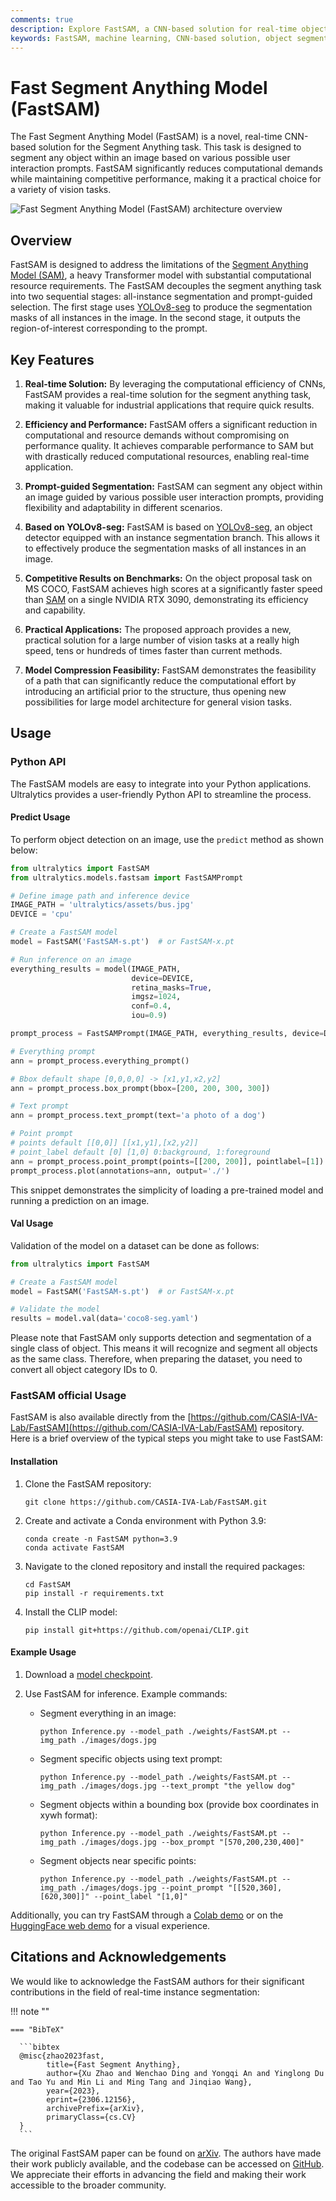 ```yaml
---
comments: true
description: Explore FastSAM, a CNN-based solution for real-time object segmentation in images. Enhanced user interaction, computational efficiency and adaptable across vision tasks.
keywords: FastSAM, machine learning, CNN-based solution, object segmentation, real-time solution, Ultralytics, vision tasks, image processing, industrial applications, user interaction
---
```


# Fast Segment Anything Model (FastSAM)

The Fast Segment Anything Model (FastSAM) is a novel, real-time CNN-based solution for the Segment Anything task. This task is designed to segment any object within an image based on various possible user interaction prompts. FastSAM significantly reduces computational demands while maintaining competitive performance, making it a practical choice for a variety of vision tasks.

![Fast Segment Anything Model (FastSAM) architecture overview](https://user-images.githubusercontent.com/26833433/248551984-d98f0f6d-7535-45d0-b380-2e1440b52ad7.jpg)

## Overview

FastSAM is designed to address the limitations of the [Segment Anything Model (SAM)](sam.md), a heavy Transformer model with substantial computational resource requirements. The FastSAM decouples the segment anything task into two sequential stages: all-instance segmentation and prompt-guided selection. The first stage uses [YOLOv8-seg](../tasks/segment.md) to produce the segmentation masks of all instances in the image. In the second stage, it outputs the region-of-interest corresponding to the prompt.

## Key Features

1. **Real-time Solution:** By leveraging the computational efficiency of CNNs, FastSAM provides a real-time solution for the segment anything task, making it valuable for industrial applications that require quick results.

2. **Efficiency and Performance:** FastSAM offers a significant reduction in computational and resource demands without compromising on performance quality. It achieves comparable performance to SAM but with drastically reduced computational resources, enabling real-time application.

3. **Prompt-guided Segmentation:** FastSAM can segment any object within an image guided by various possible user interaction prompts, providing flexibility and adaptability in different scenarios.

4. **Based on YOLOv8-seg:** FastSAM is based on [YOLOv8-seg](../tasks/segment.md), an object detector equipped with an instance segmentation branch. This allows it to effectively produce the segmentation masks of all instances in an image.

5. **Competitive Results on Benchmarks:** On the object proposal task on MS COCO, FastSAM achieves high scores at a significantly faster speed than [SAM](sam.md) on a single NVIDIA RTX 3090, demonstrating its efficiency and capability.

6. **Practical Applications:** The proposed approach provides a new, practical solution for a large number of vision tasks at a really high speed, tens or hundreds of times faster than current methods.

7. **Model Compression Feasibility:** FastSAM demonstrates the feasibility of a path that can significantly reduce the computational effort by introducing an artificial prior to the structure, thus opening new possibilities for large model architecture for general vision tasks.

## Usage

### Python API

The FastSAM models are easy to integrate into your Python applications. Ultralytics provides a user-friendly Python API to streamline the process.

#### Predict Usage

To perform object detection on an image, use the `predict` method as shown below:

```python
from ultralytics import FastSAM
from ultralytics.models.fastsam import FastSAMPrompt

# Define image path and inference device
IMAGE_PATH = 'ultralytics/assets/bus.jpg'
DEVICE = 'cpu'

# Create a FastSAM model
model = FastSAM('FastSAM-s.pt')  # or FastSAM-x.pt

# Run inference on an image
everything_results = model(IMAGE_PATH,
                           device=DEVICE,
                           retina_masks=True,
                           imgsz=1024,
                           conf=0.4,
                           iou=0.9)

prompt_process = FastSAMPrompt(IMAGE_PATH, everything_results, device=DEVICE)

# Everything prompt
ann = prompt_process.everything_prompt()

# Bbox default shape [0,0,0,0] -> [x1,y1,x2,y2]
ann = prompt_process.box_prompt(bbox=[200, 200, 300, 300])

# Text prompt
ann = prompt_process.text_prompt(text='a photo of a dog')

# Point prompt
# points default [[0,0]] [[x1,y1],[x2,y2]]
# point_label default [0] [1,0] 0:background, 1:foreground
ann = prompt_process.point_prompt(points=[[200, 200]], pointlabel=[1])
prompt_process.plot(annotations=ann, output='./')
```

This snippet demonstrates the simplicity of loading a pre-trained model and running a prediction on an image.

#### Val Usage

Validation of the model on a dataset can be done as follows:

```python
from ultralytics import FastSAM

# Create a FastSAM model
model = FastSAM('FastSAM-s.pt')  # or FastSAM-x.pt

# Validate the model
results = model.val(data='coco8-seg.yaml')
```

Please note that FastSAM only supports detection and segmentation of a single class of object. This means it will recognize and segment all objects as the same class. Therefore, when preparing the dataset, you need to convert all object category IDs to 0.

### FastSAM official Usage

FastSAM is also available directly from the [https://github.com/CASIA-IVA-Lab/FastSAM](https://github.com/CASIA-IVA-Lab/FastSAM) repository. Here is a brief overview of the typical steps you might take to use FastSAM:

#### Installation

1. Clone the FastSAM repository:
   ```shell
   git clone https://github.com/CASIA-IVA-Lab/FastSAM.git
   ```

2. Create and activate a Conda environment with Python 3.9:
   ```shell
   conda create -n FastSAM python=3.9
   conda activate FastSAM
   ```

3. Navigate to the cloned repository and install the required packages:
   ```shell
   cd FastSAM
   pip install -r requirements.txt
   ```

4. Install the CLIP model:
   ```shell
   pip install git+https://github.com/openai/CLIP.git
   ```

#### Example Usage

1. Download a [model checkpoint](https://drive.google.com/file/d/1m1sjY4ihXBU1fZXdQ-Xdj-mDltW-2Rqv/view?usp=sharing).

2. Use FastSAM for inference. Example commands:

    - Segment everything in an image:
      ```shell
      python Inference.py --model_path ./weights/FastSAM.pt --img_path ./images/dogs.jpg
      ```

    - Segment specific objects using text prompt:
      ```shell
      python Inference.py --model_path ./weights/FastSAM.pt --img_path ./images/dogs.jpg --text_prompt "the yellow dog"
      ```

    - Segment objects within a bounding box (provide box coordinates in xywh format):
      ```shell
      python Inference.py --model_path ./weights/FastSAM.pt --img_path ./images/dogs.jpg --box_prompt "[570,200,230,400]"
      ```

    - Segment objects near specific points:
      ```shell
      python Inference.py --model_path ./weights/FastSAM.pt --img_path ./images/dogs.jpg --point_prompt "[[520,360],[620,300]]" --point_label "[1,0]"
      ```

Additionally, you can try FastSAM through a [Colab demo](https://colab.research.google.com/drive/1oX14f6IneGGw612WgVlAiy91UHwFAvr9?usp=sharing) or on the [HuggingFace web demo](https://huggingface.co/spaces/An-619/FastSAM) for a visual experience.

## Citations and Acknowledgements

We would like to acknowledge the FastSAM authors for their significant contributions in the field of real-time instance segmentation:

!!! note ""

    === "BibTeX"

      ```bibtex
      @misc{zhao2023fast,
            title={Fast Segment Anything},
            author={Xu Zhao and Wenchao Ding and Yongqi An and Yinglong Du and Tao Yu and Min Li and Ming Tang and Jinqiao Wang},
            year={2023},
            eprint={2306.12156},
            archivePrefix={arXiv},
            primaryClass={cs.CV}
      }
      ```

The original FastSAM paper can be found on [arXiv](https://arxiv.org/abs/2306.12156). The authors have made their work publicly available, and the codebase can be accessed on [GitHub](https://github.com/CASIA-IVA-Lab/FastSAM). We appreciate their efforts in advancing the field and making their work accessible to the broader community.

